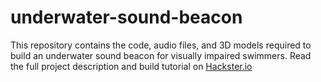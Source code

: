 # underwater-sound-beacon
This repository contains the code, audio files, and 3D models required to build an underwater sound beacon for visually impaired swimmers. Read the full project description and build tutorial on [Hackster.io](https://www.hackster.io/rhammell/underwater-sound-beacons-for-visually-impaired-swimmers-b1aa85)


